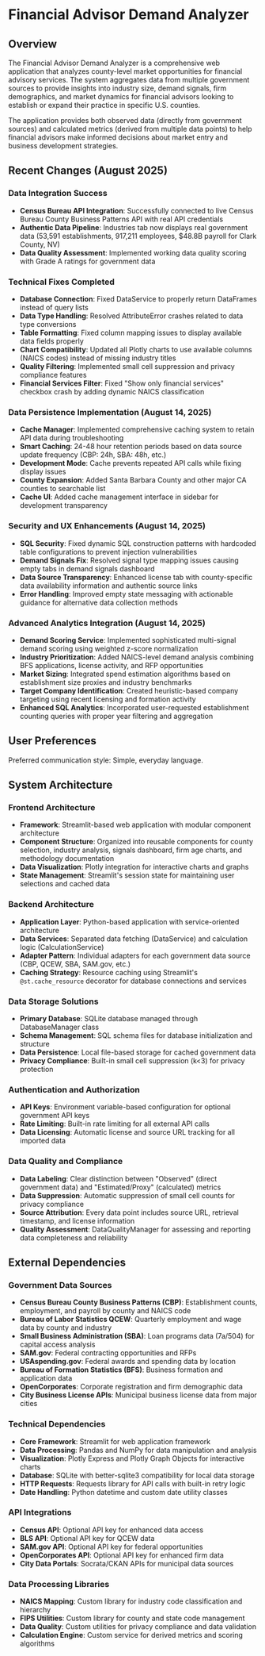 # Financial Advisor Demand Analyzer

## Overview

The Financial Advisor Demand Analyzer is a comprehensive web application that analyzes county-level market opportunities for financial advisory services. The system aggregates data from multiple government sources to provide insights into industry size, demand signals, firm demographics, and market dynamics for financial advisors looking to establish or expand their practice in specific U.S. counties.

The application provides both observed data (directly from government sources) and calculated metrics (derived from multiple data points) to help financial advisors make informed decisions about market entry and business development strategies.

## Recent Changes (August 2025)

### Data Integration Success
- **Census Bureau API Integration**: Successfully connected to live Census Bureau County Business Patterns API with real API credentials
- **Authentic Data Pipeline**: Industries tab now displays real government data (53,591 establishments, 917,211 employees, $48.8B payroll for Clark County, NV)
- **Data Quality Assessment**: Implemented working data quality scoring with Grade A ratings for government data

### Technical Fixes Completed
- **Database Connection**: Fixed DataService to properly return DataFrames instead of query lists
- **Data Type Handling**: Resolved AttributeError crashes related to data type conversions
- **Table Formatting**: Fixed column mapping issues to display available data fields properly
- **Chart Compatibility**: Updated all Plotly charts to use available columns (NAICS codes) instead of missing industry titles
- **Quality Filtering**: Implemented small cell suppression and privacy compliance features
- **Financial Services Filter**: Fixed "Show only financial services" checkbox crash by adding dynamic NAICS classification

### Data Persistence Implementation (August 14, 2025)
- **Cache Manager**: Implemented comprehensive caching system to retain API data during troubleshooting
- **Smart Caching**: 24-48 hour retention periods based on data source update frequency (CBP: 24h, SBA: 48h, etc.)
- **Development Mode**: Cache prevents repeated API calls while fixing display issues
- **County Expansion**: Added Santa Barbara County and other major CA counties to searchable list
- **Cache UI**: Added cache management interface in sidebar for development transparency

### Security and UX Enhancements (August 14, 2025)
- **SQL Security**: Fixed dynamic SQL construction patterns with hardcoded table configurations to prevent injection vulnerabilities
- **Demand Signals Fix**: Resolved signal type mapping issues causing empty tabs in demand signals dashboard
- **Data Source Transparency**: Enhanced license tab with county-specific data availability information and authentic source links
- **Error Handling**: Improved empty state messaging with actionable guidance for alternative data collection methods

### Advanced Analytics Integration (August 14, 2025)
- **Demand Scoring Service**: Implemented sophisticated multi-signal demand scoring using weighted z-score normalization
- **Industry Prioritization**: Added NAICS-level demand analysis combining BFS applications, license activity, and RFP opportunities
- **Market Sizing**: Integrated spend estimation algorithms based on establishment size proxies and industry benchmarks
- **Target Company Identification**: Created heuristic-based company targeting using recent licensing and formation activity
- **Enhanced SQL Analytics**: Incorporated user-requested establishment counting queries with proper year filtering and aggregation

## User Preferences

Preferred communication style: Simple, everyday language.

## System Architecture

### Frontend Architecture
- **Framework**: Streamlit-based web application with modular component architecture
- **Component Structure**: Organized into reusable components for county selection, industry analysis, signals dashboard, firm age charts, and methodology documentation
- **Data Visualization**: Plotly integration for interactive charts and graphs
- **State Management**: Streamlit's session state for maintaining user selections and cached data

### Backend Architecture
- **Application Layer**: Python-based application with service-oriented architecture
- **Data Services**: Separated data fetching (DataService) and calculation logic (CalculationService)
- **Adapter Pattern**: Individual adapters for each government data source (CBP, QCEW, SBA, SAM.gov, etc.)
- **Caching Strategy**: Resource caching using Streamlit's `@st.cache_resource` decorator for database connections and services

### Data Storage Solutions
- **Primary Database**: SQLite database managed through DatabaseManager class
- **Schema Management**: SQL schema files for database initialization and structure
- **Data Persistence**: Local file-based storage for cached government data
- **Privacy Compliance**: Built-in small cell suppression (k<3) for privacy protection

### Authentication and Authorization
- **API Keys**: Environment variable-based configuration for optional government API keys
- **Rate Limiting**: Built-in rate limiting for all external API calls
- **Data Licensing**: Automatic license and source URL tracking for all imported data

### Data Quality and Compliance
- **Data Labeling**: Clear distinction between "Observed" (direct government data) and "Estimated/Proxy" (calculated) metrics
- **Data Suppression**: Automatic suppression of small cell counts for privacy compliance
- **Source Attribution**: Every data point includes source URL, retrieval timestamp, and license information
- **Quality Assessment**: DataQualityManager for assessing and reporting data completeness and reliability

## External Dependencies

### Government Data Sources
- **Census Bureau County Business Patterns (CBP)**: Establishment counts, employment, and payroll by county and NAICS code
- **Bureau of Labor Statistics QCEW**: Quarterly employment and wage data by county and industry
- **Small Business Administration (SBA)**: Loan programs data (7a/504) for capital access analysis
- **SAM.gov**: Federal contracting opportunities and RFPs
- **USAspending.gov**: Federal awards and spending data by location
- **Bureau of Formation Statistics (BFS)**: Business formation and application data
- **OpenCorporates**: Corporate registration and firm demographic data
- **City Business License APIs**: Municipal business license data from major cities

### Technical Dependencies
- **Core Framework**: Streamlit for web application framework
- **Data Processing**: Pandas and NumPy for data manipulation and analysis
- **Visualization**: Plotly Express and Plotly Graph Objects for interactive charts
- **Database**: SQLite with better-sqlite3 compatibility for local data storage
- **HTTP Requests**: Requests library for API calls with built-in retry logic
- **Date Handling**: Python datetime and custom date utility classes

### API Integrations
- **Census API**: Optional API key for enhanced data access
- **BLS API**: Optional API key for QCEW data
- **SAM.gov API**: Optional API key for federal opportunities
- **OpenCorporates API**: Optional API key for enhanced firm data
- **City Data Portals**: Socrata/CKAN APIs for municipal data sources

### Data Processing Libraries
- **NAICS Mapping**: Custom library for industry code classification and hierarchy
- **FIPS Utilities**: Custom library for county and state code management
- **Data Quality**: Custom utilities for privacy compliance and data validation
- **Calculation Engine**: Custom service for derived metrics and scoring algorithms